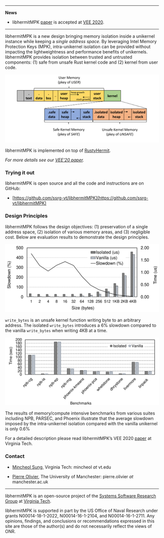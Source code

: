 * * *
**News**
- libhermitMPK [paper](https://www.ssrg.ece.vt.edu/papers/vee20-mpk.pdf) is accepted at [VEE 2020](https://conf.researchr.org/home/vee-2020).

* * *

libhermitMPK is a new design bringing memory isolation inside a unikernel instance while keeping a *single address space*.
By leveraging Intel Memory Protection Keys (MPK), intra-unikernel isolation can be provided without impacting the lightweightness and performance benefits of unikernels.
libhermitMPK provides isolation between trusted and untrusted components: (1) safe from unsafe Rust kernel code and (2) kernel from user code.

<p align="center">
  <img width="600" src="img/memory_rayout.png">
</p>

libhermitMPK is implemented on top of [RustyHermit](https://github.com/hermitcore/libhermit-rs).

*For more details see our [VEE'20 paper](https://www.ssrg.ece.vt.edu/papers/vee20-mpk.pdf).*

### Trying it out
libhermitMPK is open source and all the code and instructions are on GitHub:
- [https://github.com/ssrg-vt/libhermitMPK](https://github.com/ssrg-vt/libhermitMPK)

### Design Principles
libhermitMPK follows the design objectives: (1) preservation of a single address space, (2) isolation of various memory areas, and (3) negligible cost. Below are evaluation results to demonstrate the design principles.

<p align="center">
  <img width="600" src="img/write_bytes.png">
</p>

`write_bytes` is an unsafe kernel function writing byte to an arbitrary address. The isolated `write_bytes`
introduces a 6% slowdown compared to the vanilla `write_bytes` when writing 4KB at a time.

<p align="center">
  <img width="600" src="img/macro_benchmark.png">
</p>

The results of memory/compute intensive benchmarks from various suites including NPB, PARSEC, and Phoenix illustrate
that the average slowdown imposed by the intra-unikernel isolation compared with the vanilla unikernel is only 0.6%

For a detailed description please read libhermitMPK’s VEE 2020
[paper](https://www.ssrg.ece.vt.edu/papers/) at Virginia Tech.


### Contact
- [Mincheol Sung](https://mincheolsung.com), Virginia Tech: mincheol *at* vt.edu

- [Pierre Olivier](https://sites.google.com/view/pierreolivier), The University of Manchester: pierre.olivier *at* manchester.ac.uk

* * *

libhermitMPK is an open-source project of the [Systems Software Research Group](https://www.ssrg.ece.vt.edu/) at [Virginia Tech](https://vt.edu/). 

libhermitMPK is supported in part by the US Office of Naval Research under grants N00014-18-1-2022, N00014-16-1-2104, and N00014-16-1-2711. Any opinions, findings, and conclusions or recommendations expressed in this site are those of the author(s) and do not necessarily reflect the views of ONR.
